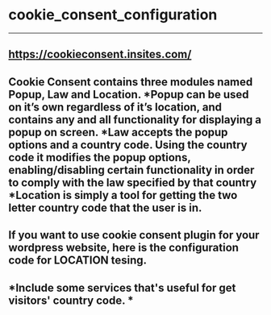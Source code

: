 # cookie_consent_configuration
----
https://cookieconsent.insites.com/
----
Cookie Consent contains three modules named Popup, Law and Location.
*Popup can be used on it’s own regardless of it’s location, and contains any and all functionality for displaying a popup on screen.
*Law accepts the popup options and a country code. Using the country code it modifies the popup options, enabling/disabling certain functionality in order to comply with the law specified by that country
*Location is simply a tool for getting the two letter country code that the user is in.
----
If you want to use cookie consent plugin for your wordpress website, here is the configuration code for LOCATION tesing.
----
*Include some services that's useful for get visitors' country code. *
----
